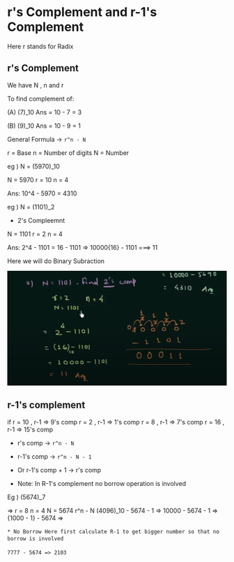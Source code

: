 # r's Complement and r-1's Complement

Here r stands for Radix

## r's Complement

We have N  , n and r

To find complement of:

(A) (7)_10
Ans = 10 - 7 = 3

(B) (9)_10
Ans = 10 - 9 = 1

General Formula -> ```r^n - N```

r = Base
n = Number of digits
N = Number

eg ) N = (5970)_10

N = 5970
r = 10
n = 4

Ans: 10^4 - 5970 = 4310

eg ) N = (1101)_2

* 2's Compleemnt

N = 1101
r = 2
n = 4

Ans: 2^4 - 1101 = 16 - 1101 => 10000{16} - 1101 ===> 11

Here we will do Binary Subraction

![Binary Subraction](../_assests/binary_subraction.png)


## r-1's complement

if r = 10  , r-1 => 9's comp
   r = 2   ,  r-1 => 1's comp
   r = 8   ,  r-1 => 7's comp
   r = 16  ,  r-1 => 15's comp

* r's comp -> ``r^n - N`` 
* r-1's comp -> ``r^n - N - 1``
* Or r-1's comp + 1 -> r's comp

* Note: In R-1's complement no borrow operation is involved

Eg ) (5674)_7

=> r = 8
    n = 4
    N = 5674
    r^n - N
    (4096)_10 - 5674 - 1
    => 10000 - 5674  - 1 => {1000 - 1} - 5674 =>

    * No Borrow Here first calculate R-1 to get bigger number so that no borrow is involved

    7777 - 5674 => 2103 